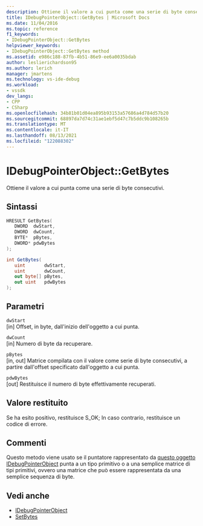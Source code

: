 ```yaml
---
description: Ottiene il valore a cui punta come una serie di byte consecutivi.
title: IDebugPointerObject::GetBytes | Microsoft Docs
ms.date: 11/04/2016
ms.topic: reference
f1_keywords:
- IDebugPointerObject::GetBytes
helpviewer_keywords:
- IDebugPointerObject::GetBytes method
ms.assetid: e986c188-87fb-4b51-86e9-ee6a0035bdab
author: leslierichardson95
ms.author: lerich
manager: jmartens
ms.technology: vs-ide-debug
ms.workload:
- vssdk
dev_langs:
- CPP
- CSharp
ms.openlocfilehash: 34b81b01d04ea895b93153a57686a4d784d57b20
ms.sourcegitcommit: 68897da7d74c31ae1ebf5d47c7b5ddc9b108265b
ms.translationtype: MT
ms.contentlocale: it-IT
ms.lasthandoff: 08/13/2021
ms.locfileid: "122088302"
---
```

# <a name="idebugpointerobjectgetbytes"></a>IDebugPointerObject::GetBytes
Ottiene il valore a cui punta come una serie di byte consecutivi.

## <a name="syntax"></a>Sintassi

```cpp
HRESULT GetBytes( 
   DWORD  dwStart,
   DWORD  dwCount,
   BYTE*  pBytes,
   DWORD* pdwBytes
);
```

```csharp
int GetBytes(
   uint       dwStart,
   uint       dwCount,
   out byte[] pBytes,
   out uint   pdwBytes
);
```

## <a name="parameters"></a>Parametri
`dwStart`\
[in] Offset, in byte, dall'inizio dell'oggetto a cui punta.

`dwCount`\
[in] Numero di byte da recuperare.

`pBytes`\
[in, out] Matrice compilata con il valore come serie di byte consecutivi, a partire dall'offset specificato dall'oggetto a cui punta.

`pdwBytes`\
[out] Restituisce il numero di byte effettivamente recuperati.

## <a name="return-value"></a>Valore restituito
 Se ha esito positivo, restituisce S_OK; In caso contrario, restituisce un codice di errore.

## <a name="remarks"></a>Commenti
 Questo metodo viene usato se il puntatore rappresentato da [questo oggetto IDebugPointerObject](../../../extensibility/debugger/reference/idebugpointerobject.md) punta a un tipo primitivo o a una semplice matrice di tipi primitivi, ovvero una matrice che può essere rappresentata da una semplice sequenza di byte.

## <a name="see-also"></a>Vedi anche
- [IDebugPointerObject](../../../extensibility/debugger/reference/idebugpointerobject.md)
- [SetBytes](../../../extensibility/debugger/reference/idebugpointerobject-setbytes.md)
